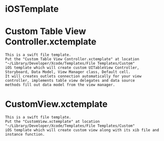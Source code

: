 # iOSTemplate

  # Custom Table View Controller.xctemplate
    This is a swift file template.
    Put the "Custom Table View Controller.xctemplate" at location "~/Library/Developer/Xcode/Templates/File Templates/Custom"
    iOS template which will create custom UITableView Controller, Storyboard, Data Model, View Manager class, Default cell.
    It will creates outlets connection automatically for your view controller, implements table view delegates and data source
    methods fill out data model from the view manager.

  # CustomView.xctemplate
    This is a swift file template.
    Put the "CustomView.xctemplate" at location "~/Library/Developer/Xcode/Templates/File Templates/Custom"
    iOS template which will create custom view along with its xib file and instance function.
